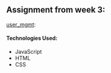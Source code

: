 ## Assignment from week 3:
[user_mgmt](https://github.com/tiy-durham-fe-2015/curriculum/tree/master/assignments/user_mgmt):

#### Technologies Used:

- JavaScript
- HTML
- CSS
